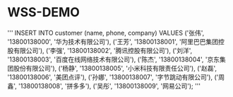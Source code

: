 # WSS-DEMO

'''
INSERT INTO customer (name, phone, company) VALUES 
('张伟', '13800138000', '华为技术有限公司'),
('王芳', '13800138001', '阿里巴巴集团控股有限公司'),
('李强', '13800138002', '腾讯控股有限公司'),
('刘洋', '13800138003', '百度在线网络技术有限公司'),
('陈杰', '13800138004', '京东集团股份有限公司'),
('杨静', '13800138005', '小米科技有限责任公司'),
('赵磊', '13800138006', '美团点评'),
('孙娜', '13800138007', '字节跳动有限公司'),
('周鑫', '13800138008', '拼多多'),
('吴彤', '13800138009', '网易公司');
'''
